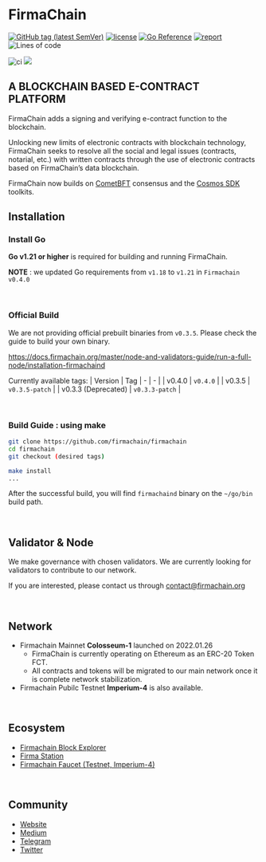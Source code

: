 # FirmaChain

[![GitHub tag (latest SemVer)](https://img.shields.io/github/v/tag/firmachain/firmachain)](https://github.com/firmachain/firmachain/releases)
[![license](https://img.shields.io/badge/License-Apache%202.0-blue.svg)](https://github.com/firmachain/firmachain/blob/master/LICENSE)
[![Go Reference](https://pkg.go.dev/badge/github.com/firmachain/firmachain/.svg)](https://pkg.go.dev/github.com/firmachain/firmachain/)
[![report](https://goreportcard.com/badge/github.com/firmachain/firmachain)](https://goreportcard.com/report/github.com/firmachain/firmachain)
![Lines of code](https://img.shields.io/tokei/lines/github/firmachain/firmachain)

![ci](https://github.com/firmachain/firmachain/actions/workflows/test.yml/badge.svg)
<a href="https://codecov.io/gh/firmachain/firmachain">
    <img src="https://codecov.io/gh/firmachain/firmachain/branch/master/graph/badge.svg">
</a>


## A BLOCKCHAIN BASED E-CONTRACT PLATFORM

FirmaChain adds a signing and verifying e-contract function to the blockchain.

Unlocking new limits of electronic contracts with blockchain technology, FirmaChain seeks to resolve all the social and legal issues (contracts, notarial, etc.) with written contracts through the use of electronic contracts based on FirmaChain’s data blockchain.

FirmaChain now builds on [CometBFT](https://github.com/cometbft/cometbft) consensus and the [Cosmos SDK](https://github.com/cosmos/cosmos-sdk) toolkits.

## Installation

### Install Go ###

**Go v1.21 or higher** is required for building and running FirmaChain.

**NOTE** : we updated Go requirements from `v1.18` to `v1.21` in `Firmachain v0.4.0`

</br>

### Official Build  ###

We are not providing official prebuilt binaries from `v0.3.5`. Please check the guide to build your own binary.

https://docs.firmachain.org/master/node-and-validators-guide/run-a-full-node/installation-firmachaind

Currently available tags:
| Version | Tag
| - | - |
| v0.4.0 | `v0.4.0` |
| v0.3.5 | `v0.3.5-patch` |
| v0.3.3 (Deprecated) | `v0.3.3-patch` |

</br>

### Build Guide : using make ###

```bash
git clone https://github.com/firmachain/firmachain
cd firmachain
git checkout (desired tags)

make install
...
```

After the successful build, you will find `firmachaind` binary on the `~/go/bin` build path.

</br>

## Validator & Node
We make governance with chosen validators.
We are currently looking for validators to contribute to our network. 

If you are interested, please contact us through contact@firmachain.org

</br>

## Network 

- Firmachain Mainnet **Colosseum-1** launched on 2022.01.26
    - FirmaChain is currently operating on Ethereum as an ERC-20 Token FCT. 
    - All contracts and tokens will be migrated to our main network once it is complete network stabilization.
- Firmachain Pubilc Testnet **Imperium-4** is also available.

</br>

## Ecosystem
- [Firmachain Block Explorer](https://github.com/firmachain/firmachain-explorer)
- [Firma Station](https://github.com/FirmaChain/firma-station) 
- [Firmachain Faucet (Testnet, Imperium-4)](https://github.com/firmachain/firmachain-faucet) 

</br>

## Community
- [Website](https://firmachain.org/#/)
- [Medium](https://medium.com/firmachain)
- [Telegram](https://t.me/firmachain_announcement)
- [Twitter](https://twitter.com/firmachain)

